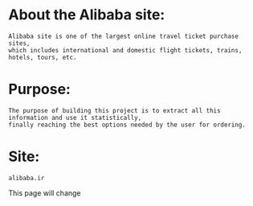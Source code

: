 # About the Alibaba site:
    Alibaba site is one of the largest online travel ticket purchase sites,
    which includes international and domestic flight tickets, trains, hotels, tours, etc.
# Purpose:
    The purpose of building this project is to extract all this information and use it statistically,
    finally reaching the best options needed by the user for ordering.

# Site: 
    alibaba.ir

This page will change
